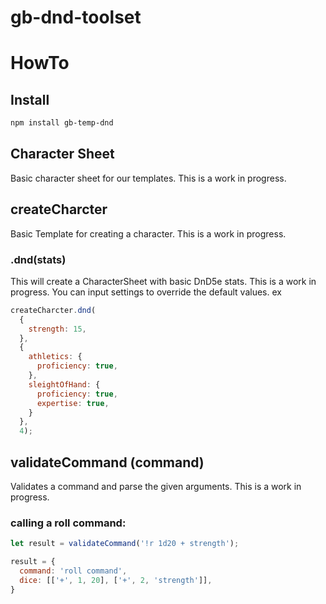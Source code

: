 # gb-dnd-toolset

# HowTo
## Install
```bash
npm install gb-temp-dnd
```

## Character Sheet
Basic character sheet for our templates.  This is a work in progress.

## createCharcter
Basic Template for creating a character.  This is a work in progress.

### .dnd(stats)
This will create a CharacterSheet with basic DnD5e stats.  This is a work in progress.
You can input settings to override the default values.
ex
```javascript
createCharcter.dnd(
  {
    strength: 15,
  },
  {
    athletics: {
      proficiency: true,
    },
    sleightOfHand: {
      proficiency: true,
      expertise: true,
    }
  },
  4);
```

## validateCommand (command)
Validates a command and parse the given arguments.  This is a work in progress.

### calling a roll command:

```javascript
let result = validateCommand('!r 1d20 + strength');
```
```javascript
result = {
  command: 'roll command',
  dice: [['+', 1, 20], ['+', 2, 'strength']],
}
```
